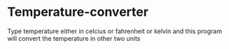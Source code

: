 # Temperature-converter
Type temperature either in celcius or fahrenheit or kelvin and this program will convert the temperature in other two units
